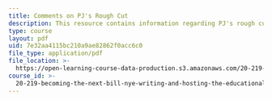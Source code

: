 ```yaml
---
title: Comments on PJ's Rough Cut
description: This resource contains information regarding PJ's rough cut.
type: course
layout: pdf
uid: 7e32aa4115bc210a9ae82862f0acc6c0
file_type: application/pdf
file_location: >-
  https://open-learning-course-data-production.s3.amazonaws.com/20-219-becoming-the-next-bill-nye-writing-and-hosting-the-educational-show-january-iap-2015/7e32aa4115bc210a9ae82862f0acc6c0_MIT20_219IAP15_PJcom.pdf
course_id: >-
  20-219-becoming-the-next-bill-nye-writing-and-hosting-the-educational-show-january-iap-2015
---
```

